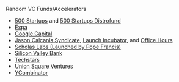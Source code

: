 Random VC Funds/Accelerators
*   [500 Startups](http://500.co) and [500 Startups Distrofund](http://500.co/distrofund)
*   [Expa](http://expa.com) 
*   [Google Capital](http://www.googlecapital.com)
*   [Jason Calcanis Syndicate](https://angel.co/jason/syndicate), [Launch Incubator](https://medium.com/@jason/are-you-ready-to-change-your-life-forever-d40d93e964ab), and [Office Hours](https://launch.submittable.com/submit/37635)
*   [Scholas Labs (Launched by Pope Francis)](http://scholaslabs.org)
*   [Silicon Valley Bank](http://www.svb.com) 
*   [Techstars](http://www.techstars.com)
*   [Union Square Ventures](https://www.usv.com)
*   [YCombinator](http://ycombinator.com)
